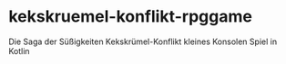# kekskruemel-konflikt-rpggame
Die Saga der Süßigkeiten Kekskrümel-Konflikt kleines Konsolen Spiel in Kotlin
